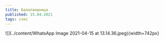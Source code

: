 ```yaml
---
title: Балалаешница
published: 15.04.2021
tags: сэкс
---
```


![](../content/WhatsApp Image 2021-04-15 at 13.14.36.jpeg){width=742px}
